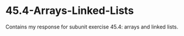 # 45.4-Arrays-Linked-Lists
Contains my response for subunit exercise 45.4: arrays and linked lists.
